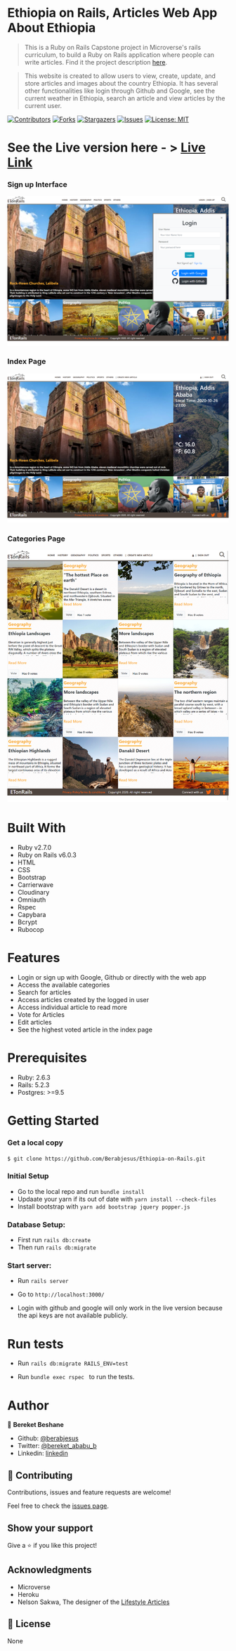 # Ethiopia on Rails, Articles Web App About Ethiopia

> This is a Ruby on Rails Capstone project in Microverse's rails curriculum, to build a Ruby on Rails application where people can write articles. Find it the project description [here](https://www.notion.so/Lifestyle-articles-b82a5f10122b4cec924cd5d4a6cf7561#55d51338627b42bd95d86e2d1e58f105).

> This website is created to allow users to view, create, update, and store articles and images about the country Ethiopia. It has several other functionalities like login through Github and Google, see the current weather in Ethiopia, search an article and view articles by the current user.

[![Contributors][contributors-shield]][contributors-url]
[![Forks][forks-shield]][forks-url]
[![Stargazers][stars-shield]][stars-url]
[![Issues][issues-shield]][issues-url]
[![License: MIT][license-shield]][license-url]

# See the Live version here - > [Live Link](https://polar-lake-14735.herokuapp.com)

### Sign up Interface
<img src="./docs/ss4.png" width="auto" height="auto" />

### Index Page
<img src="./docs/ss0.png" width="auto" height="auto" />

### Categories Page
<img src="./docs/ss1.png" width="auto" height="auto" />

# Built With

- Ruby v2.7.0
- Ruby on Rails v6.0.3
- HTML
- CSS
- Bootstrap
- Carrierwave
- Cloudinary
- Omniauth
- Rspec
- Capybara
- Bcrypt
- Rubocop

# Features
- Login or sign up with Google, Github or directly with the web app
- Access the available categories
- Search for articles
- Access articles created by the logged in user
- Access individual article to read more
- Vote for Articles
- Edit articles
- See the highest voted article in the index page

# Prerequisites

- Ruby: 2.6.3
- Rails: 5.2.3
- Postgres: >=9.5

# Getting Started

### Get a local copy

`$ git clone https://github.com/Berabjesus/Ethiopia-on-Rails.git`

### Initial Setup

- Go to the local repo and run `bundle install`
- Updaate your yarn if its out of date with `yarn install --check-files`
- Install bootstrap with ```yarn add bootstrap jquery popper.js```

### Database Setup:
- First run `rails db:create`
- Then run `rails db:migrate`

### Start server:
- Run `rails server`

- Go to `http://localhost:3000/`

-  Login with github and google will only work in the live version because the api keys are not available publicly.


# Run tests
- Run `rails db:migrate RAILS_ENV=test`

- Run  ```bundle exec rspec ``` to run the tests.


# Author

👤 **Bereket Beshane**

- Github: [@berabjesus](https://github.com/Berabjesus)
- Twitter: [@bereket_ababu_b](https://twitter.com/bereket_ababu_b)
- Linkedin: [linkedin](https://www.linkedin.com/in/bereket-beshane-a1b75a1a9/)


## 🤝 Contributing

Contributions, issues and feature requests are welcome!

Feel free to check the [issues page](https://github.com/Berabjesus/ror-social-scaffold/issues).

## Show your support

Give a ⭐️ if you like this project!

## Acknowledgments

- Microverse
- Heroku
- Nelson Sakwa, The designer of the [Lifestyle Articles](https://www.behance.net/gallery/14554909/liFEsTlye-Mobile-version)

## 📝 License

None


[contributors-shield]: https://img.shields.io/github/contributors/Berabjesus/Ethiopia-on-Rails
[contributors-url]: https://github.com/Berabjesus/Ethiopia-on-Rails/contributors
[forks-shield]: https://img.shields.io/github/forks/Berabjesus/Ethiopia-on-Rails
[forks-url]:https://github.com/Berabjesus/Ethiopia-on-Rails/network/members
[stars-shield]: https://img.shields.io/github/stars/Berabjesus/Ethiopia-on-Rails
[stars-url]: https://github.com/Berabjesus/Ethiopia-on-Rails/stargazers
[issues-shield]: https://img.shields.io/github/issues/Berabjesus/Ethiopia-on-Rails
[issues-url]: https://github.com/Berabjesus/Ethiopia-on-Rails/issues
[license-shield]: https://img.shields.io/badge/License-MIT-yellow.svg
[license-url]: https://github.com/Berabjesus/Ethiopia-on-Rails/development/LICENSE
